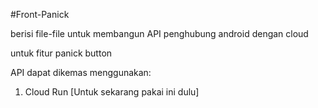 #Front-Panick

berisi file-file untuk membangun API penghubung android dengan cloud

untuk fitur panick button

API dapat dikemas menggunakan:

1. Cloud Run [Untuk sekarang pakai ini dulu]
